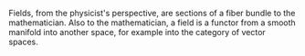 Fields, from the physicist's perspective, are sections of a fiber bundle to the mathematician. Also to the mathematician, a field is a functor from a smooth manifold into another space, for example into the category of vector spaces.